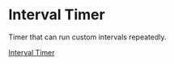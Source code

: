 # Interval Timer
Timer that can run custom intervals repeatedly.

[Interval Timer](https://jtfedd.github.io/intervaltimer)
